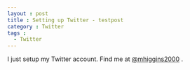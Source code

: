 ```yaml
---
layout : post
title : Setting up Twitter - testpost
category : Twitter
tags :
  - Twitter
---
```


I just setup my Twitter account. Find me at [@mhiggins2000](https://twitter.com/mhiggins2000) .
